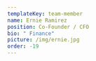 ```yaml
---
templateKey: team-member
name: Ernie Ramirez
position: Co-Founder / CFO
bio: " Finance"
picture: /img/ernie.jpg
order: -19
---
```

